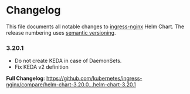 <!-- SPDX-License-Identifier: Apache-2.0 -->

# Changelog

This file documents all notable changes to [ingress-nginx](https://github.com/kubernetes/ingress-nginx) Helm Chart. The release numbering uses [semantic versioning](http://semver.org).

### 3.20.1

* Do not create KEDA in case of DaemonSets.
* Fix KEDA v2 definition

**Full Changelog**: https://github.com/kubernetes/ingress-nginx/compare/helm-chart-3.20.0...helm-chart-3.20.1
